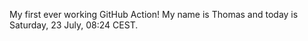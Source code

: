 My first ever working GitHub Action!
My name is Thomas and today is Saturday, 23 July, 08:24 CEST. 
